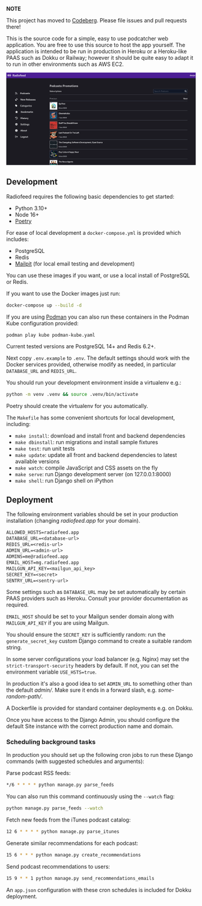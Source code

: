 **NOTE**

This project has moved to [Codeberg](https://codeberg.org/danjac/radiofeed-app). Please file issues and pull requests there!

This is the source code for a simple, easy to use podcatcher web application. You are free to use this source to host the app yourself. The application is intended to be run in production in Heroku or a Heroku-like PAAS such as Dokku or Railway; however it should be quite easy to adapt it to run in other environments such as AWS EC2.

![desktop](/screenshots/desktop.png?raw=True)

## Development

Radiofeed requires the following basic dependencies to get started:

* Python 3.10+
* Node 16+
* [Poetry](https://github.com/python-poetry/poetry)

For ease of local development a `docker-compose.yml` is provided which includes:

* PostgreSQL
* Redis
* [Mailpit](https://mailpit.axllent.org/) (for local email testing and development)

You can use these images if you want, or use a local install of PostgreSQL or Redis.

If you want to use the Docker images just run:

```bash
docker-compose up --build -d
```

If you are using [Podman](https://podman.io/) you can also run these containers in the Podman Kube configuration provided:

```bash
podman play kube podman-kube.yaml
```

Current tested versions are PostgreSQL 14+ and Redis 6.2+.

Next copy `.env.example` to `.env`. The default settings should work with the Docker services provided, otherwise modify as needed, in particular `DATABASE_URL` and `REDIS_URL`.

You should run your development environment inside a virtualenv e.g.:

```bash
python -m venv .venv && source .venv/bin/activate
```

Poetry should create the virtualenv for you automatically.

The `Makefile` has some convenient shortcuts for local development, including:

* `make install`: download and install front and backend dependencies
* `make dbinstall`: run migrations and install sample fixtures
* `make test`: run unit tests
* `make update`: update all front and backend dependencies to latest available versions
* `make watch`: compile JavaScript and CSS assets on the fly
* `make serve`: run Django development server (on 127.0.0.1:8000)
* `make shell`: run Django shell on iPython

## Deployment

The following environment variables should be set in your production installation (changing _radiofeed.app_ for your domain).

```
ALLOWED_HOSTS=radiofeed.app
DATABASE_URL=<database-url>
REDIS_URL=<redis-url>
ADMIN_URL=<admin-url>
ADMINS=me@radiofeed.app
EMAIL_HOST=mg.radiofeed.app
MAILGUN_API_KEY=<mailgun_api_key>
SECRET_KEY=<secret>
SENTRY_URL=<sentry-url>
```

Some settings such as `DATABASE_URL` may be set automatically by certain PAAS providers such as Heroku. Consult your provider documentation as required.

`EMAIL_HOST` should be set to your Mailgun sender domain along with `MAILGUN_API_KEY` if you are using Mailgun.

You should ensure the `SECRET_KEY` is sufficiently random: run the `generate_secret_key` custom Django command to create a suitable random string.

In some server configurations your load balancer (e.g. Nginx) may set the `strict-transport-security` headers by default. If not, you can set the environment variable `USE_HSTS=true`.

In production it's also a good idea to set `ADMIN_URL` to something other than the default _admin/_. Make sure it ends in a forward slash, e.g. _some-random-path/_.

A Dockerfile is provided for standard container deployments e.g. on Dokku.

Once you have access to the Django Admin, you should configure the default Site instance with the correct production name and domain.

### Scheduling background tasks

In production you should set up the following cron jobs to run these Django commands (with suggested schedules and arguments):

Parse podcast RSS feeds:

```bash
*/6 * * * * python manage.py parse_feeds
```

You can also run this command continuously using the `--watch` flag:

```bash
python manage.py parse_feeds --watch
```

Fetch new feeds from the iTunes podcast catalog:

```bash
12 6 * * * * python manage.py parse_itunes
```

Generate similar recommendations for each podcast:

```bash
15 6 * * * python manage.py create_recommendations
```

Send podcast recommendations to users:

```bash
15 9 * * 1 python manage.py send_recommendations_emails
```

An `app.json` configuration with these cron schedules is included for Dokku deployment.
